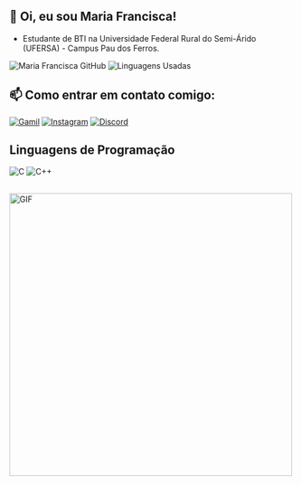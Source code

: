 ## 🤗 Oi, eu sou Maria Francisca!

- Estudante de BTI na Universidade Federal Rural do Semi-Árido (UFERSA) - Campus Pau dos Ferros.

![Maria Francisca GitHub](https://github-readme-stats.vercel.app/api?username=marifr73&show_icons=true&theme=radical)
![Linguagens Usadas](https://github-readme-stats.vercel.app/api/top-langs/?username=marifr73&layout=compact&show_icons=true&theme=radical)
## 
## 📫 Como entrar em contato comigo:

[![Gamil](https://img.shields.io/badge/Gmail-D14836?style=for-the-badge&logo=gmail&logoColor=white)](mailto:mariafranciscaflor73@hotmail.com)
[![Instagram](https://img.shields.io/badge/Instagram-E4405F?style=for-the-badge&logo=instagram&logoColor=white)](https://www.instagram.com/maria_francisca73/)
[![Discord](https://img.shields.io/badge/Discord-7289DA?style=for-the-badge&logo=discord&logoColor=white)](https://discord.com/channels/@mariafrancisc/)

## Linguagens de Programação

![C](https://img.shields.io/badge/C-00599C?style=for-the-badge&logo=c&logoColor=white)
![C++](https://camo.githubusercontent.com/69ab3d5d4f1a013fb242d8ab82efc118146fcb72791937a0495f05c829d0f9b2/68747470733a2f2f696d672e736869656c64732e696f2f62616467652f632b2b2d2532333030353939432e7376673f7374796c653d666f722d7468652d6261646765266c6f676f3d63253242253242266c6f676f436f6c6f723d7768697465)
## 
<img src="https://i.pinimg.com/originals/16/69/e5/1669e57761ccc67fa5e31a09a54764d0.gif" alt="GIF" width="500">
